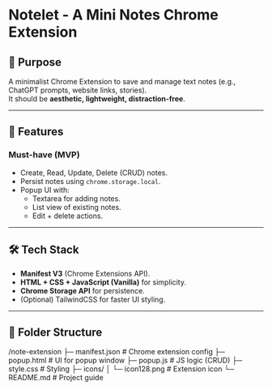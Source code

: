 # Notelet - A Mini Notes Chrome Extension

## 📌 Purpose
A minimalist Chrome Extension to save and manage text notes (e.g., ChatGPT prompts, website links, stories).  
It should be **aesthetic, lightweight, distraction-free**.

---

## 🚀 Features

### Must-have (MVP)
- Create, Read, Update, Delete (CRUD) notes.
- Persist notes using `chrome.storage.local`.
- Popup UI with:
  - Textarea for adding notes.
  - List view of existing notes.
  - Edit + delete actions.

---

## 🛠 Tech Stack
- **Manifest V3** (Chrome Extensions API).
- **HTML + CSS + JavaScript (Vanilla)** for simplicity.
- **Chrome Storage API** for persistence.
- (Optional) TailwindCSS for faster UI styling.

---

## 📂 Folder Structure
/note-extension
├─ manifest.json        # Chrome extension config
├─ popup.html           # UI for popup window
├─ popup.js             # JS logic (CRUD)
├─ style.css            # Styling
├─ icons/
│   └─ icon128.png      # Extension icon
└─ README.md            # Project guide
